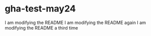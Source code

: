 # gha-test-may24


I am modifying the README
I am modifying the README again
I am modifying the README a third time